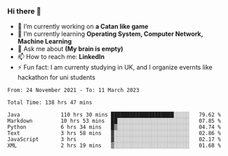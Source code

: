 ### Hi there 👋
- 🔭 I’m currently working on **a Catan like game**
- 🌱 I’m currently learning **Operating System, Computer Network, Machine Learning**
- 💬 Ask me about **(My brain is empty)**
- 📫 How to reach me: **LinkedIn**
- ⚡ Fun fact: I am currenty studying in UK, and I organize evernts like hackathon for uni students

<!--START_SECTION:waka-->

```text
From: 24 November 2021 - To: 11 March 2023

Total Time: 138 hrs 47 mins

Java             110 hrs 30 mins ████████████████████░░░░░   79.62 %
Markdown         10 hrs 53 mins  ██░░░░░░░░░░░░░░░░░░░░░░░   07.85 %
Python           6 hrs 34 mins   █▒░░░░░░░░░░░░░░░░░░░░░░░   04.74 %
Text             3 hrs 58 mins   ▓░░░░░░░░░░░░░░░░░░░░░░░░   02.86 %
JavaScript       3 hrs           ▓░░░░░░░░░░░░░░░░░░░░░░░░   02.17 %
XML              2 hrs 19 mins   ▒░░░░░░░░░░░░░░░░░░░░░░░░   01.68 %
```

<!--END_SECTION:waka-->
